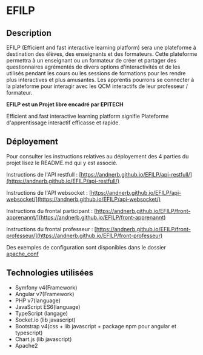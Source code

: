 # EFILP

## Description

EFILP (Efficient and fast interactive learning platform) sera une plateforme à destination des élèves, des enseignants et des formateurs. Cette plateforme permettra à un enseignant ou un formateur de créer et partager des questionnaires agrémentés de divers options d'interactivités et de les utilisés pendant les cours ou les sessions de formations pour les rendre plus interactives et plus amusantes. Les apprentis pourrons se connecter à la plateforme pour interagir avec les QCM interactifs de leur professeur / formateur.

**EFILP est un Projet libre encadré par EPITECH**

Efficient and fast interactive learning platform signifie Plateforme d'apprentissage interactif efficasse et rapide.

## Déployement

Pour consulter les instructions relatives au déployement des 4 parties du projet lisez le README.md qui y est associé.

Instructions de l'API restfull : [https://andnerb.github.io/EFILP/api-restfull/](https://andnerb.github.io/EFILP/api-restfull/)

Instructions de l'API websocket : [https://andnerb.github.io/EFILP/api-websocket/](https://andnerb.github.io/EFILP/api-websocket/)

Instructions du frontal participant : [https://andnerb.github.io/EFILP/front-apprenannt/](https://andnerb.github.io/EFILP/front-apprenannt)

Instructions du frontal professeur : [https://andnerb.github.io/EFILP/front-professeur/](https://andnerb.github.io/EFILP/front-professeur)

Des exemples de configuration sont disponibles dans le dossier [apache_conf](https://andnerb.github.io/EFILP/apache_conf)

## Technologies utilisées

- Symfony v4(Framework)
- Angular v7(Framework)
- PHP v7(language)
- JavaScript ES6(language)
- TypeScript (langage)
- Socket.io (lib javascript)
- Bootstrap v4(css + lib javascript + package npm pour angular et typescript)
- Chart.js (lib javascript)
- Apache2